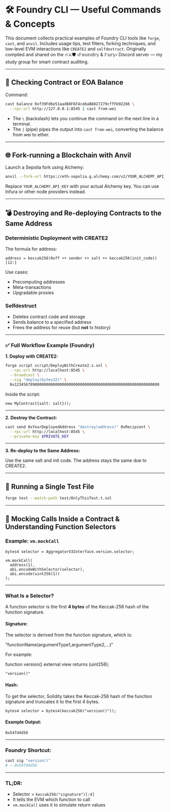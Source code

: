 # 🛠️ Foundry CLI — Useful Commands & Concepts

This document collects practical examples of Foundry CLI tools like `forge`, `cast`, and `anvil`. Includes usage tips, test filters, forking techniques, and low-level EVM interactions like `CREATE2` and `selfdestruct`. Originally compiled and shared on the 🔥⚔🛡 ‹𝔽𝕠𝕦𝕟𝕕𝕣𝕪 & 𝔽𝕦𝕣𝕪› Discord server — my study group for smart contract auditing.

---

## 🔎 Checking Contract or EOA Balance

Command:

```bash
cast balance 0xf39Fd6e51aad88F6F4ce6aB8827279cffFb92266 \
  --rpc-url http://127.0.0.1:8545 | cast from-wei
````

* The `\` (backslash) lets you continue the command on the next line in a terminal.
* The `|` (pipe) pipes the output into `cast from-wei`, converting the balance from wei to ether.

---

## 🌐 Fork-running a Blockchain with Anvil

Launch a Sepolia fork using Alchemy:

```bash
anvil --fork-url https://eth-sepolia.g.alchemy.com/v2/YOUR_ALCHEMY_API_KEY
```

Replace `YOUR_ALCHEMY_API_KEY` with your actual Alchemy key.
You can use Infura or other node providers instead.

---

## 💣 Destroying and Re-deploying Contracts to the Same Address

### Deterministic Deployment with CREATE2

The formula for address:

```text
address = keccak256(0xff ++ sender ++ salt ++ keccak256(init_code))[12:]
```

Use cases:

* Precomputing addresses
* Meta-transactions
* Upgradable proxies

### Selfdestruct

* Deletes contract code and storage
* Sends balance to a specified address
* Frees the address for reuse (but **not** tx history)

---

### ✅ Full Workflow Example (Foundry)

**1. Deploy with CREATE2:**

```bash
forge script script/DeployWithCreate2.s.sol \
  --rpc-url http://localhost:8545 \
  --broadcast \
  --sig "deploy(bytes32)" \
  0x1234567890000000000000000000000000000000000000000000000000000000
```

Inside the script:

```solidity
new MyContract{salt: salt}();
```

---

**2. Destroy the Contract:**

```bash
cast send 0xYourDeployedAddress "destroy(address)" 0xRecipient \
  --rpc-url http://localhost:8545 \
  --private-key $PRIVATE_KEY
```

---

**3. Re-deploy to the Same Address:**

Use the same salt and init code. The address stays the same due to CREATE2.

---

## 🧪 Running a Single Test File

```bash
forge test --match-path test/OnlyThisTest.t.sol
```

---

## 🧰 Mocking Calls Inside a Contract & Understanding Function Selectors

### Example: `vm.mockCall`

```solidity
bytes4 selector = AggregatorV3Interface.version.selector;

vm.mockCall(
  address(1),
  abi.encodeWithSelector(selector),
  abi.encode(uint256(1))
);
```

---

### What Is a Selector?

A function selector is the first **4 bytes** of the Keccak-256 hash of the function signature.

#### Signature:

The selector is derived from the function signature, which is:

"functionName(argumentType1,argumentType2,...)"

For example:

function version() external view returns (uint256);

```solidity
"version()"
```

#### Hash:

To get the selector, Solidity takes the Keccak-256 hash of the function signature and truncates it to the first 4 bytes.

```solidity
bytes4 selector = bytes4(keccak256("version()"));
```

#### Example Output:

```text
0x54fd4d50
```

---

### Foundry Shortcut:

```bash
cast sig "version()"
# → 0x54fd4d50
```

---

### TL;DR:

* Selector = `keccak256("signature")[:4]`
* It tells the EVM which function to call
* `vm.mockCall` uses it to simulate return values
